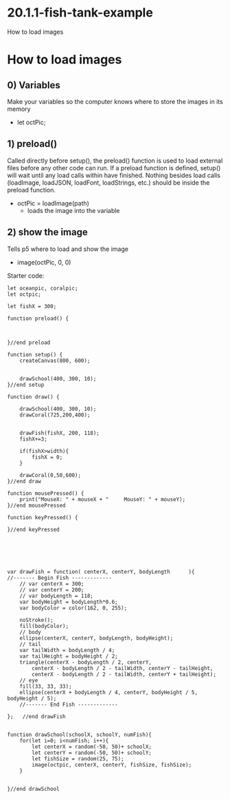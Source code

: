 # 20.1.1-fish-tank-example
How to load images

# How to load images

## 0) Variables
Make your variables so the computer knows where to store the images in its memory
- let octPic;

## 1) preload() 
Called directly before setup(), the preload() function is used to load external files before any other code can run. If a preload function is defined, setup() will wait until any load calls within have finished. Nothing besides load calls (loadImage, loadJSON, loadFont, loadStrings, etc.) should be inside the preload function.
- octPic = loadImage(path)
  - loads the image into the variable 

## 2) show the image
Tells p5 where to load and show the image
- image(octPic, 0, 0)

Starter code: 
```
let oceanpic, coralpic;
let octpic;

let fishX = 300;

function preload() {

    

}//end preload

function setup() {
    createCanvas(800, 600);
   
    
    drawSchool(400, 300, 10);
}//end setup

function draw() {
 
    drawSchool(400, 300, 10);
    drawCoral(725,200,400);


    drawFish(fishX, 200, 118);
    fishX+=3;
    
    if(fishX>width){
        fishX = 0;
    }

    drawCoral(0,50,600);
}//end draw

function mousePressed() {
    print("MouseX: " + mouseX + "     MouseY: " + mouseY);
}//end mousePressed

function keyPressed() {

}//end keyPressed






var drawFish = function( centerX, centerY, bodyLength      ){
//------- Begin Fish -------------
    // var centerX = 300;
    // var centerY = 200;
    // var bodyLength = 118;
    var bodyHeight = bodyLength*0.6;
    var bodyColor = color(162, 0, 255);

    noStroke();
    fill(bodyColor);
    // body
    ellipse(centerX, centerY, bodyLength, bodyHeight);
    // tail
    var tailWidth = bodyLength / 4;
    var tailHeight = bodyHeight / 2;
    triangle(centerX - bodyLength / 2, centerY,
        centerX - bodyLength / 2 - tailWidth, centerY - tailHeight,
        centerX - bodyLength / 2 - tailWidth, centerY + tailHeight);
    // eye
    fill(33, 33, 33);
    ellipse(centerX + bodyLength / 4, centerY, bodyHeight / 5, bodyHeight / 5);
    //------- End Fish -------------

};   //end drawFish


function drawSchool(schoolX, schoolY, numFish){
    for(let i=0; i<numFish; i++){
        let centerX = random(-50, 50)+ schoolX;
        let centerY = random(-50, 50)+ schoolY;
        let fishSize = random(25, 75);
        image(octpic, centerX, centerY, fishSize, fishSize);
    }


}//end drawSchool

```
